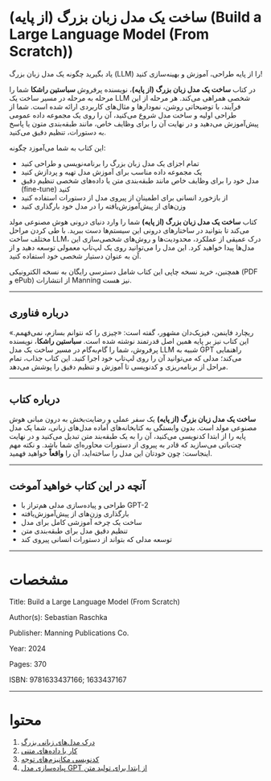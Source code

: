 <!-- language: rtl -->

# ساخت یک مدل زبان بزرگ (از پایه) (Build a Large Language Model (From Scratch))

یاد بگیرید چگونه یک مدل زبان بزرگ (LLM) را از پایه طراحی، آموزش و بهینه‌سازی کنید!

در کتاب **ساخت یک مدل زبان بزرگ (از پایه)**، نویسنده پرفروش **سباستین راشکا** شما را مرحله به مرحله در مسیر ساخت یک LLM شخصی همراهی می‌کند. هر مرحله از این فرآیند، با توضیحاتی روشن، نمودارها و مثال‌های کاربردی ارائه شده است. شما از طراحی اولیه و ساخت مدل شروع می‌کنید، آن را روی یک مجموعه داده عمومی پیش‌آموزش می‌دهید و در نهایت آن را برای وظایف خاص، مانند طبقه‌بندی متون یا پاسخ به دستورات، تنظیم دقیق می‌کنید.

این کتاب به شما می‌آموزد چگونه:

- تمام اجزای یک مدل زبان بزرگ را برنامه‌نویسی و طراحی کنید
- یک مجموعه‌ داده مناسب برای آموزش مدل تهیه و پردازش کنید
- مدل خود را برای وظایف خاص مانند طبقه‌بندی متن یا داده‌های شخصی تنظیم دقیق (fine-tune) کنید
- از بازخورد انسانی برای اطمینان از پیروی مدل از دستورات استفاده کنید
- وزن‌های از پیش‌آموزش‌یافته را در مدل خود بارگذاری کنید

کتاب **ساخت یک مدل زبان بزرگ (از پایه)** شما را وارد دنیای درونی هوش مصنوعی مولد می‌کند تا بتوانید در ساختارهای درونی این سیستم‌ها دست ببرید. با طی کردن مراحل مختلف ساخت LLM، درک عمیقی از عملکرد، محدودیت‌ها و روش‌های شخصی‌سازی این مدل‌ها پیدا خواهید کرد. این مدل را می‌توانید روی یک لپ‌تاپ معمولی توسعه دهید و از آن به عنوان دستیار شخصی خود استفاده کنید.

همچنین، خرید نسخه چاپی این کتاب شامل دسترسی رایگان به نسخه الکترونیکی (PDF و ePub) از انتشارات Manning نیز هست.

---

## درباره فناوری

ریچارد فاینمن، فیزیک‌دان مشهور، گفته است: «چیزی را که نتوانم بسازم، نمی‌فهمم.» این کتاب نیز بر پایه همین اصل قدرتمند نوشته شده است. **سباستین راشکا**، نویسنده پرفروش، شما را گام‌به‌گام در مسیر ساخت یک مدل LLM شبیه به GPT راهنمایی می‌کند؛ مدلی که می‌توانید آن را روی لپ‌تاپ خود اجرا کنید. این کتاب جذاب، تمام مراحل از برنامه‌ریزی و کدنویسی تا آموزش و تنظیم دقیق را پوشش می‌دهد.

---

## درباره کتاب

**ساخت یک مدل زبان بزرگ (از پایه)** یک سفر عملی و رضایت‌بخش به درون مبانی هوش مصنوعی مولد است. بدون وابستگی به کتابخانه‌های آماده مدل‌های زبانی، شما یک مدل پایه را از ابتدا کدنویسی می‌کنید، آن را به یک طبقه‌بند متن تبدیل می‌کنید و در نهایت چت‌باتی می‌سازید که قادر به پیروی از دستورات محاوره‌ای شما باشد.
و نکته مهم اینجاست: چون خودتان این مدل را ساخته‌اید، آن را **واقعاً** خواهید فهمید.

---

## آنچه در این کتاب خواهید آموخت

- طراحی و پیاده‌سازی مدلی هم‌تراز با GPT-2
- بارگذاری وزن‌های از پیش‌آموزش‌یافته
- ساخت یک چرخه آموزشی کامل برای مدل
- تنظیم دقیق مدل برای طبقه‌بندی متن
- توسعه مدلی که بتواند از دستورات انسانی پیروی کند

---

# مشخصات

Title: Build a Large Language Model (From Scratch)

Author(s): Sebastian Raschka

Publisher: Manning Publications Co.

Year: 2024

Pages: 370

ISBN: 9781633437166; 1633437167

---

# محتوا
1. [درک مدل‌های زبانی بزرگ](<01.Understanding large language models.md>)
2. [کار با داده‌های متنی](<02.Working with text data.md>)
3. [کدنویسی مکانیزم‌های توجه](<03.Coding attention mechanisms.md>)
4. [پیاده‌سازی مدل GPT از ابتدا برای تولید متن](<04.Implementing a GPT model from scratch to generate text.md>)
